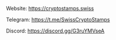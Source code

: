 Website: https://cryptostamps.swiss

Telegram: https://t.me/SwissCryptoStamps

Discord: https://discord.gg/G3ruYMVseA
